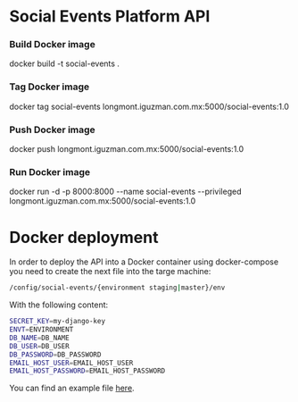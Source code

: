 # Social Events Platform API

### Build Docker image
docker build -t social-events .

### Tag Docker image
docker tag social-events longmont.iguzman.com.mx:5000/social-events:1.0

### Push Docker image
docker push longmont.iguzman.com.mx:5000/social-events:1.0

### Run Docker image
docker run -d -p 8000:8000 --name social-events --privileged longmont.iguzman.com.mx:5000/social-events:1.0

# Docker deployment

In order to deploy the API into a Docker container using docker-compose
you need to create the next file into the targe machine:


```sh
/config/social-events/{environment staging|master}/env
```

With the following content:

```sh
SECRET_KEY=my-django-key
ENVT=ENVIRONMENT
DB_NAME=DB_NAME
DB_USER=DB_USER
DB_PASSWORD=DB_PASSWORD
EMAIL_HOST_USER=EMAIL_HOST_USER
EMAIL_HOST_PASSWORD=EMAIL_HOST_PASSWORD
```

You can find an example file [here](./social_events/example.env).

